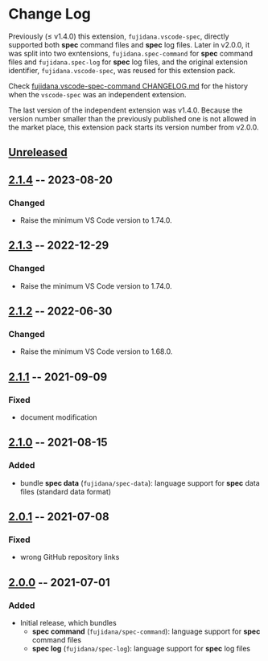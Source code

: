 # Change Log

Previously (≤ v1.4.0) this extension, `fujidana.vscode-spec`, directly supported both __spec__ command files and __spec__ log files.
Later in v2.0.0, it was split into two exntensions, `fujidana.spec-command` for __spec__ command files and `fujidana.spec-log` for __spec__ log files, and the original extension identifier, `fujidana.vscode-spec`, was reused for this extension pack.

Check [fujidana.vscode-spec-command CHANGELOG.md](https://github.com/fujidana/vscode-spec-command/blob/master/CHANGELOG.md) for the history when the `vscode-spec` was an independent extension.

The last version of the independent extension was v1.4.0.
Because the version number smaller than the previously published one is not allowed in the market place, this extension pack starts its version number from v2.0.0.

## [Unreleased]

## [2.1.4] -- 2023-08-20

### Changed

- Raise the minimum VS Code version to 1.74.0.

## [2.1.3] -- 2022-12-29

### Changed

- Raise the minimum VS Code version to 1.74.0.

## [2.1.2] -- 2022-06-30

### Changed

- Raise the minimum VS Code version to 1.68.0.

## [2.1.1] -- 2021-09-09

### Fixed

- document modification

## [2.1.0] -- 2021-08-15

### Added

- bundle __spec data__ (`fujidana/spec-data`): language support for __spec__ data files (standard data format)

## [2.0.1] -- 2021-07-08

### Fixed

- wrong GitHub repository links

## [2.0.0] -- 2021-07-01

### Added

- Initial release, which bundles
  - __spec command__ (`fujidana/spec-command`): language support for __spec__ command files
  - __spec log__ (`fujidana/spec-log`): language support for __spec__ log files

[Unreleased]: https://github.com/fujidana/vscode-spec-extensionpack/compare/v2.1.4...HEAD
[2.1.4]: https://github.com/fujidana/vscode-spec-extensionpack/compare/v2.1.3...v2.1.4
[2.1.3]: https://github.com/fujidana/vscode-spec-extensionpack/compare/v2.1.2...v2.1.3
[2.1.2]: https://github.com/fujidana/vscode-spec-extensionpack/compare/v2.1.1...v2.1.2
[2.1.1]: https://github.com/fujidana/vscode-spec-extensionpack/compare/v2.1.0...v2.1.1
[2.1.0]: https://github.com/fujidana/vscode-spec-extensionpack/compare/v2.0.1...v2.1.0
[2.0.1]: https://github.com/fujidana/vscode-spec-extensionpack/compare/v2.0.0...v2.0.1
[2.0.0]: https://github.com/fujidana/vscode-spec-extensionpack/releases/tag/v2.0.0
